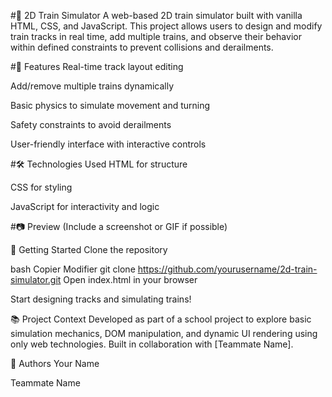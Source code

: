 #🚆 2D Train Simulator
A web-based 2D train simulator built with vanilla HTML, CSS, and JavaScript. This project allows users to design and modify train tracks in real time, add multiple trains, and observe their behavior within defined constraints to prevent collisions and derailments.

#🎯 Features
Real-time track layout editing

Add/remove multiple trains dynamically

Basic physics to simulate movement and turning

Safety constraints to avoid derailments

User-friendly interface with interactive controls

#🛠️ Technologies Used
HTML for structure

CSS for styling

JavaScript for interactivity and logic

#📷 Preview
(Include a screenshot or GIF if possible)

🚀 Getting Started
Clone the repository

bash
Copier
Modifier
git clone https://github.com/yourusername/2d-train-simulator.git
Open index.html in your browser

Start designing tracks and simulating trains!

📚 Project Context
Developed as part of a school project to explore basic simulation mechanics, DOM manipulation, and dynamic UI rendering using only web technologies. Built in collaboration with [Teammate Name].

👥 Authors
Your Name

Teammate Name
